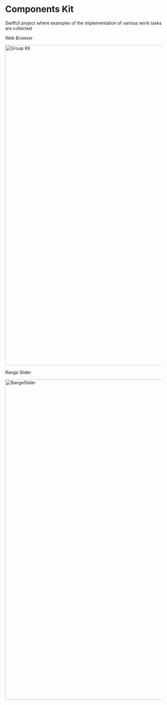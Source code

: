 
# Components Kit

SwiftUI project where examples of the implementation of various work tasks are collected

Web Browser

<img width="1028" alt="Group 69" src="https://github.com/UlianaGritchina/ComponentsKit/assets/95241900/a63975ad-1cdb-472e-9109-73666ce0ab2d">

Range Slider

<img width="1028" alt="RangeSlider" src="https://github.com/UlianaGritchina/ComponentsKit/assets/95241900/79bf5f84-7464-418f-81df-a719196b8366">
